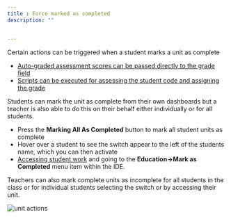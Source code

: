 ```yaml
---
title : Force marked as completed
description: ""


---
```


Certain actions can be triggered when a student marks a unit as complete

- [Auto-graded assessment scores can be passed directly to the grade field](/classes/unitmanagement/settings-info/autograde#transfer)
- [Scripts can be executed for assessing the student code and assigning the grade](/classes/unitmanagement/settings-info/autograde#script)

Students can mark the unit as complete from their own dashboards but a teacher is also able to do this on their behalf either individually or for all students.

- Press the **Marking All As Completed** button to mark all student units as complete
- Hover over a student to see the switch appear to the left of the students name, which you can then activate
- [Accessing student work](/classes/monitor/studentcode) and going to the **Education->Mark as Completed** menu item within the IDE.

Teachers can also mark complete units as incomplete for all students in the class or for individual students selecting the switch or by accessing their unit.

![unit actions](/img/class_administration/mark-complete.png)
